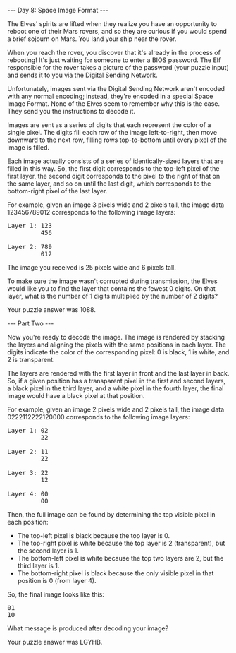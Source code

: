 --- Day 8: Space Image Format ---

The Elves' spirits are lifted when they realize you have an opportunity to reboot one of their Mars rovers, and so they are curious 
if you would spend a brief sojourn on Mars. You land your ship near the rover.

When you reach the rover, you discover that it's already in the process of rebooting! It's just waiting for someone to enter a BIOS 
password. The Elf responsible for the rover takes a picture of the password (your puzzle input) and sends it to you via the Digital 
Sending Network.

Unfortunately, images sent via the Digital Sending Network aren't encoded with any normal encoding; instead, they're encoded in a 
special Space Image Format. None of the Elves seem to remember why this is the case. They send you the instructions to decode it.

Images are sent as a series of digits that each represent the color of a single pixel. The digits fill each row of the image 
left-to-right, then move downward to the next row, filling rows top-to-bottom until every pixel of the image is filled.

Each image actually consists of a series of identically-sized layers that are filled in this way. So, the first digit corresponds 
to the top-left pixel of the first layer, the second digit corresponds to the pixel to the right of that on the same layer, and so 
on until the last digit, which corresponds to the bottom-right pixel of the last layer.

For example, given an image 3 pixels wide and 2 pixels tall, the image data 123456789012 corresponds to the following image layers:
<pre>
Layer 1: 123
         456

Layer 2: 789
         012
</pre>
The image you received is 25 pixels wide and 6 pixels tall.

To make sure the image wasn't corrupted during transmission, the Elves would like you to find the layer that contains the fewest 0 
digits. On that layer, what is the number of 1 digits multiplied by the number of 2 digits?

Your puzzle answer was 1088.

--- Part Two ---

Now you're ready to decode the image. The image is rendered by stacking the layers and aligning the pixels with the same positions 
in each layer. The digits indicate the color of the corresponding pixel: 0 is black, 1 is white, and 2 is transparent.

The layers are rendered with the first layer in front and the last layer in back. So, if a given position has a transparent pixel 
in the first and second layers, a black pixel in the third layer, and a white pixel in the fourth layer, the final image would have 
a black pixel at that position.

For example, given an image 2 pixels wide and 2 pixels tall, the image data 0222112222120000 corresponds to the following image 
layers:
<pre>
Layer 1: 02
         22

Layer 2: 11
         22

Layer 3: 22
         12

Layer 4: 00
         00
</pre>
Then, the full image can be found by determining the top visible pixel in each position:

- The top-left pixel is black because the top layer is 0.
- The top-right pixel is white because the top layer is 2 (transparent), but the second layer is 1.
- The bottom-left pixel is white because the top two layers are 2, but the third layer is 1.
- The bottom-right pixel is black because the only visible pixel in that position is 0 (from layer 4).

So, the final image looks like this:
<pre>
01
10
</pre>
What message is produced after decoding your image?

Your puzzle answer was LGYHB.
